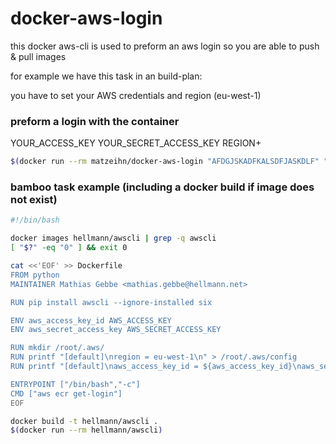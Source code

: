 # docker-aws-login

this docker aws-cli is used to preform an aws login so you are able to push & pull images

for example we have this task in an build-plan:

you have to set your AWS credentials and region (eu-west-1)

### preform a login with the container

YOUR_ACCESS_KEY YOUR_SECRET_ACCESS_KEY REGION+

```bash
$(docker run --rm matzeihn/docker-aws-login "AFDGJSKADFKALSDFJASKDLF" "45345/fdfaADSFIJLKSDFASD" "eu-west-1")
```

### bamboo task example (including a docker build if image does not exist)

```bash
#!/bin/bash

docker images hellmann/awscli | grep -q awscli
[ "$?" -eq "0" ] && exit 0

cat <<'EOF' >> Dockerfile
FROM python
MAINTAINER Mathias Gebbe <mathias.gebbe@hellmann.net>

RUN pip install awscli --ignore-installed six

ENV aws_access_key_id AWS_ACCESS_KEY
ENV aws_secret_access_key AWS_SECRET_ACCESS_KEY 

RUN mkdir /root/.aws/
RUN printf "[default]\nregion = eu-west-1\n" > /root/.aws/config
RUN printf "[default]\naws_access_key_id = ${aws_access_key_id}\naws_secret_access_key = ${aws_secret_access_key}\n" > /root/.aws/credentials

ENTRYPOINT ["/bin/bash","-c"]
CMD ["aws ecr get-login"]
EOF

docker build -t hellmann/awscli .
$(docker run --rm hellmann/awscli)
```
